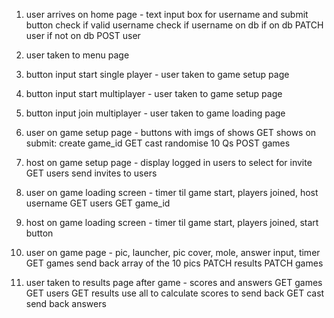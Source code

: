 


 1. user arrives on home page - text input box for username and submit button
        check if valid username
        check if username on db
        if on db PATCH user 
        if not on db POST user 

 2. user taken to menu page 

 3. button input start single player - user taken to game setup page
 4. button input start multiplayer - user taken to game setup page
 5. button input join multiplayer - user taken to game loading page

 6. user on game setup page - buttons with imgs of shows
        GET shows
        on submit: 
        create game_id 
        GET cast
        randomise 10 Qs
        POST games

7.  host on game setup page - display logged in users to select for invite
        GET users
        send invites to users

8. user on game loading screen - timer til game start, players joined, host username
        GET users
        GET game_id
    
9. host on game loading screen - timer til game start, players joined, start button

10. user on game page - pic, launcher, pic cover, mole, answer input, timer
        GET games
        send back array of the 10 pics
        PATCH results
        PATCH games

11. user taken to results page after game - scores and answers
        GET games
        GET users
        GET results
        use all to calculate scores to send back
        GET cast
        send back answers


 